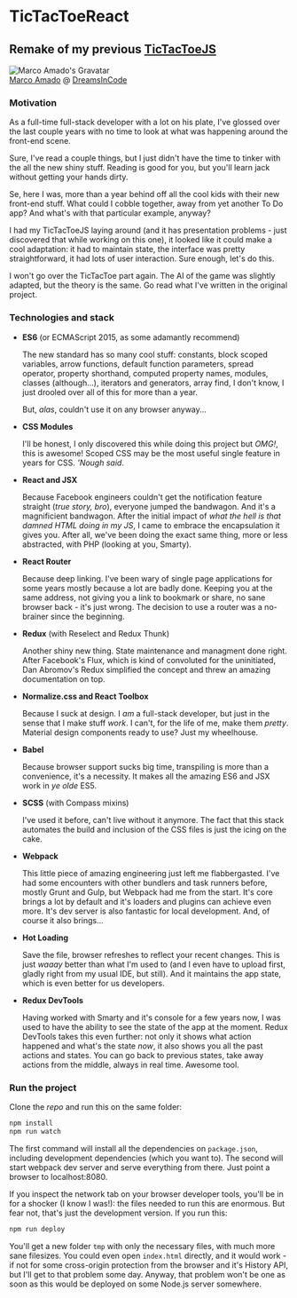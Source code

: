 # TicTacToeReact #

## Remake of my previous [TicTacToeJS](https://github.com/mjamado/TicTacToeJS) ##

![Marco Amado's Gravatar](http://1.gravatar.com/avatar/1a11649fa31edc86ddbfa4466ebf560b?s=40&d=http%3A%2F%2F1.gravatar.com%2Favatar%2Fad516503a11cd5ca435acc9bb6523536%3Fs%3D40&r=G)  
[Marco Amado](mailto:mjamado@dreamsincode.com) @ [DreamsInCode](http://www.dreamsincode.com)

### Motivation ###

As a full-time full-stack developer with a lot on his plate, I've glossed over
the last couple years with no time to look at what was happening around the
front-end scene.

Sure, I've read a couple things, but I just didn't have the time to tinker
with the all the new shiny stuff. Reading is good for you, but you'll learn
jack without getting your hands dirty.

Se, here I was, more than a year behind off all the cool kids with their new
front-end stuff. What could I cobble together, away from yet another To Do app?
And what's with that particular example, anyway?

I had my TicTacToeJS laying around (and it has presentation problems - just
discovered that while working on this one), it looked like it could make a cool
adaptation: it had to maintain state, the interface was pretty straightforward,
it had lots of user interaction. Sure enough, let's do this.

I won't go over the TicTacToe part again. The AI of the game was slightly
adapted, but the theory is the same. Go read what I've written in the original
project. 

### Technologies and stack ###

* **ES6** (or ECMAScript 2015, as some adamantly recommend)

  The new standard has so many cool stuff: constants, block scoped variables,
  arrow functions, default function parameters, spread operator, property
  shorthand, computed property names, modules, classes (although...), iterators
  and generators, array find, I don't know, I just drooled over all of this for
  more than a year.
  
  But, *alas*, couldn't use it on any browser anyway...

* **CSS Modules**
  
  I'll be honest, I only discovered this while doing this project but *OMG!*,
  this is awesome! Scoped CSS may be the most useful single feature in years for
  CSS. *'Nough said*.

* **React and JSX**
  
  Because Facebook engineers couldn't get the notification feature straight (*true
  story, bro*), everyone jumped the bandwagon. And it's a magnificient bandwagon.
  After the initial impact of *what the hell is that damned HTML doing in my JS*,
  I came to embrace the encapsulation it gives you. After all, we've been doing the
  exact same thing, more or less abstracted, with PHP (looking at you, Smarty).

* **React Router**
  
  Because deep linking. I've been wary of single page applications for some years
  mostly because a lot are badly done. Keeping you at the same address, not giving
  you a link to bookmark or share, no sane browser back - it's just wrong. The
  decision to use a router was a no-brainer since the beginning.

* **Redux** (with Reselect and Redux Thunk)
  
  Another shiny new thing. State maintenance and managment done right. After
  Facebook's Flux, which is kind of convoluted for the uninitiated, Dan Abromov's
  Redux simplified the concept and threw an amazing documentation on top.

* **Normalize.css and React Toolbox**

  Because I suck at design. I *am* a full-stack developer, but just in the sense
  that I make stuff *work*. I can't, for the life of me, make them *pretty*.
  Material design components ready to use? Just my wheelhouse.

* **Babel**

  Because browser support sucks big time, transpiling is more than a convenience,
  it's a necessity. It makes all the amazing ES6 and JSX work in *ye olde* ES5.

* **SCSS** (with Compass mixins)

  I've used it before, can't live without it anymore. The fact that this stack
  automates the build and inclusion of the CSS files is just the icing on the cake.

* **Webpack**

  This little piece of amazing engineering just left me flabbergasted. I've had some
  encounters with other bundlers and task runners before, mostly Grunt and Gulp, but
  Webpack had me from the start. It's core brings a lot by default and it's loaders
  and plugins can achieve even more. It's dev server is also fantastic for local
  development. And, of course it also brings...
  
* **Hot Loading**

  Save the file, browser refreshes to reflect your recent changes. This is just
  *waaay* better than what I'm used to (and I even have to upload first, gladly right
  from my usual IDE, but still). And it maintains the app state, which is even
  better for us developers.

* **Redux DevTools**
  
  Having worked with Smarty and it's console for a few years now, I was used to have
  the ability to see the state of the app at the moment. Redux DevTools takes this even
  further: not only it shows what action happened and what's the state *now*, it also
  shows you all the past actions and states. You can go back to previous states, take
  away actions from the middle, always in real time. Awesome tool.
  
### Run the project ###

Clone the *repo* and run this on the same folder:

```bash
npm install
npm run watch
```

The first command will install all the dependencies on `package.json`, including
development dependencies (which you want to). The second will start webpack dev server
and serve everything from there. Just point a browser to localhost:8080.

If you inspect the network tab on your browser developer tools, you'll be in for a
shocker (I know I was!): the files needed to run this are enormous. But fear not, that's
just the development version. If you run this:

```bash
npm run deploy
```

You'll get a new folder `tmp` with only the necessary files, with much more sane filesizes.
You could even open `index.html` directly, and it would work - if not for some cross-origin
protection from the browser and it's History API, but I'll get to that problem some day.
Anyway, that problem won't be one as soon as this would be deployed on some Node.js server
somewhere.